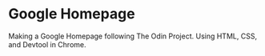 # Google Homepage

Making a Google Homepage following The Odin Project. Using HTML, CSS, and Devtool in Chrome.